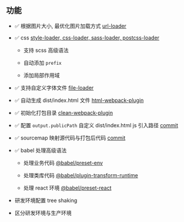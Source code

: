 ## 功能

- ✅ 根据图片大小, 最优化图片加载方式 [url-loader](https://github.com/wojiaofengzhongzhuifeng/webpack-demo/commit/4ec836b95f7735c1ed723934ff03de5a8484e783)

- ✅ css [style-loader, css-loader, sass-loader, postcss-loader](https://github.com/wojiaofengzhongzhuifeng/webpack-demo/commit/42a09eb7f04f879d7e80a160a0145207ec3578be)
  
    - 支持 scss 高级语法
    
    - 自动添加 `prefix`
    
    - 添加局部作用域
  
- ✅ 支持自定义字体文件 [file-loader](https://github.com/wojiaofengzhongzhuifeng/webpack-demo/commit/c579e81861c1cfb90fae7975cc958557df875f67)

- ✅ 自动生成 dist/index.html 文件 [html-webpack-plugin](https://github.com/wojiaofengzhongzhuifeng/webpack-demo/commit/38f2b1499a6ae26e9aba6942f6d160cc668f729d)

- ✅ 初始化打包目录 [clean-webpack-plugin](https://github.com/wojiaofengzhongzhuifeng/webpack-demo/commit/b1191f818827b59624fa29b2c8f2a7ce2789e7c5)

- ✅ 配置 `output.publicPath` 自定义 dist/index.html js 引入路径 [commit](https://github.com/wojiaofengzhongzhuifeng/webpack-demo/commit/fb59d2e2cfbd8e722d49009a6b82f1cd60bcf6c1)

- ✅ sourcemap 映射源代码与打包后代码 [commit](https://github.com/wojiaofengzhongzhuifeng/webpack-demo/commit/6aaf6b502e1be9bdd33d96d5a842a9badc833f67)

- ✅ babel 处理高级语法

  - 处理业务代码 [@babel/preset-env](https://github.com/wojiaofengzhongzhuifeng/webpack-demo/commit/aaa791b436fa60e5541445bd623b7065533f8958)
  
  - 处理类库代码 [@babel/plugin-transform-runtime](https://github.com/wojiaofengzhongzhuifeng/webpack-demo/commit/008befd36e6ef77470915a789f9b8940dac17d65)
  
  - 处理 react 环境 [@babel/preset-react](https://github.com/wojiaofengzhongzhuifeng/webpack-demo/commit/c14a234bde4de775f970a7beb38c85fb4dea24c4)

- 研发环境配置 tree shaking 

- 区分研发环境与生产环境


